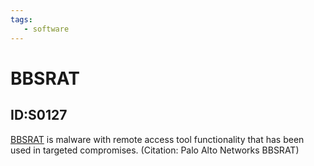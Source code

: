 ```yaml
---
tags:
   - software
---
```

# BBSRAT
## ID:S0127
[BBSRAT](/mitre/software/S0127) is malware with remote access tool functionality that has been used in targeted compromises. (Citation: Palo Alto Networks BBSRAT)
